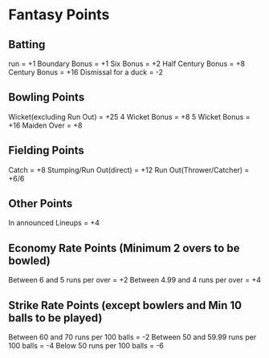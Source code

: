 # Fantasy Points

## Batting

run = +1
Boundary Bonus = +1
Six Bonus = +2
Half Century Bonus = +8
Century Bonus = +16
Dismissal for a duck = -2

## Bowling Points

Wicket(excluding Run Out) = +25
4 Wicket Bonus = +8
5 Wicket Bonus = +16
Maiden Over = +8

## Fielding Points

Catch = +8
Stumping/Run Out(direct) = +12
Run Out(Thrower/Catcher) = +6/6

## Other Points

In announced Lineups = +4

## Economy Rate Points (Minimum 2 overs to be bowled)

Between 6 and 5 runs per over = +2
Between 4.99 and 4 runs per over = +4

## Strike Rate Points (except bowlers and Min 10 balls to be played)

Between 60 and 70 runs per 100 balls = -2
Between 50 and 59.99 runs per 100 balls = -4
Below 50 runs per 100 balls = -6

